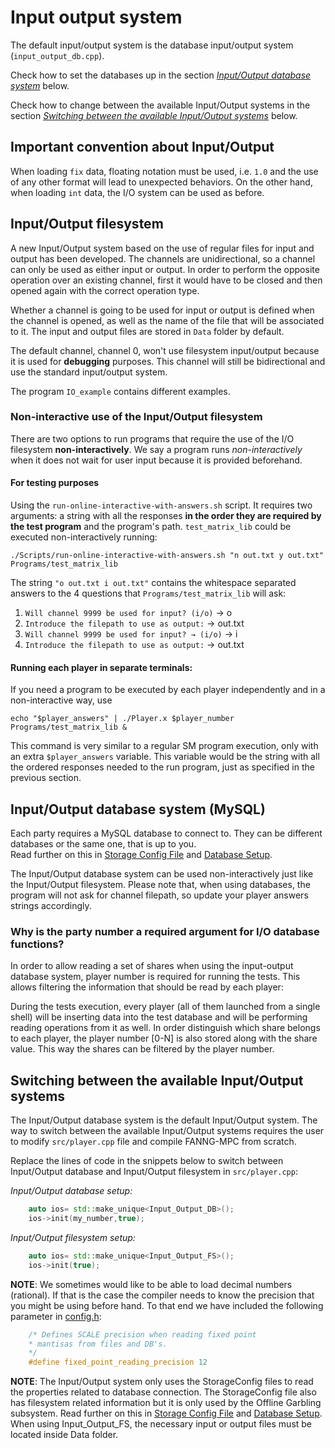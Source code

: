 
# Input output system
The default input/output system is the database input/output system (`input_output_db.cpp`). 

Check how to set the databases up in the section [_Input/Output database system_](#inputoutput-database-system--mysql-) below.

Check how to change between the available Input/Output systems in the section [_Switching between the available Input/Output systems_](#switching-between-the-available-inputoutput-systems) below.

## Important convention about Input/Output
When loading `fix` data, floating notation must be used, i.e. `1.0` and the use of any other format will
lead to unexpected behaviors. On the other hand, when loading `int` data, the I/O system can be used as before.

## Input/Output filesystem

A new Input/Output system based on the use of regular files for input and output has been developed.
The channels are unidirectional, so a channel can only be used as either input or output. In order to perform the opposite operation over an existing channel, first it would have to be closed and then opened again with the correct operation type.

Whether a channel is going to be used for input or output is defined when the channel is opened, as well as the name of the file that will be associated to it. The input and output files are stored in `Data` folder by default.

The default channel, channel 0, won't use filesystem input/output because it is used for **debugging** purposes. This
channel will still be bidirectional and use the standard input/output system.

The program `IO_example` contains different examples.

### Non-interactive use of the Input/Output filesystem

There are two options to run programs that require the use of the I/O filesystem **non-interactively**.
We say a program runs _non-interactively_ when it does not wait for user input because it is provided beforehand.


#### For testing purposes

Using the `run-online-interactive-with-answers.sh` script.
It requires two arguments: a string with all the responses **in the order they are required by the test program** and
the program's path. `test_matrix_lib` could be executed non-interactively running:

```./Scripts/run-online-interactive-with-answers.sh "n out.txt y out.txt" Programs/test_matrix_lib```

The string `"o out.txt i out.txt"` contains the whitespace separated answers to the 4 questions that `Programs/test_matrix_lib` will ask:

1. `Will channel 9999 be used for input? (i/o)` → o
2. `Introduce the filepath to use as output:` → out.txt
3. `Will channel 9999 be used for input? → (i/o)` → i
4. `Introduce the filepath to use as output:` → out.txt

#### Running each player in separate terminals:

If you need a program to be executed by each player independently and in a non-interactive way, use

```echo "$player_answers" | ./Player.x $player_number Programs/test_matrix_lib &```

This command is very similar to a regular SM program execution, only with an extra `$player_answers` variable.
This variable would be the string with all the ordered responses needed to the run program, just as specified in the previous section.

## Input/Output database system (MySQL)
Each party requires a MySQL database to connect to. They can be different databases or the same one, that is up to you.  
Read further on this in [Storage Config File](./storage-config-file.md) and [Database Setup](./database-setup.md).

The Input/Output database system can be used non-interactively just like the Input/Output filesystem. 
Please note that, when using databases, the program will not ask for channel filepath, so update your player answers strings accordingly.

### Why is the party number a required argument for I/O database functions?
In order to allow reading a set of shares when using the input-output database system, player number is required for running the tests. This allows filtering the information that should be read by each player:

During the tests execution, every player (all of them launched from a single shell) will be inserting data into the test database and will be performing reading operations from it as well. In order distinguish which share belongs to each player, the player number [0-N] is also stored along with the share value. This way the shares can be filtered by the player number.

## Switching between the available Input/Output systems

The Input/Output database system is the default Input/Output system. The way to switch between the available Input/Output systems requires the user to modify `src/player.cpp` file and compile FANNG-MPC from scratch. 

Replace the lines of code in the snippets below to switch between Input/Output database and Input/Output filesystem in `src/player.cpp`:

_Input/Output database setup:_

```c++
    auto ios= std::make_unique<Input_Output_DB>();
    ios->init(my_number,true);
```


_Input/Output filesystem setup:_
```c++
    auto ios= std::make_unique<Input_Output_FS>();
    ios->init(true);
```
**NOTE**: We sometimes would like to be able to load decimal numbers (rational). If that is the case the compiler needs to know the precision that you might be using before hand. To that end we have included the following parameter in [config.h](/src/config.h):
```c++
    /* Defines SCALE precision when reading fixed point
    * mantisas from files and DB's.  
    */
    #define fixed_point_reading_precision 12
```
**NOTE**: The Input/Output system only uses the StorageConfig files to read the properties related to database connection.
The StorageConfig file also has filesystem related information but it is only used by the Offline Garbling subsystem.
Read further on this in [Storage Config File](./storage-config-file.md) and [Database Setup](./database-setup.md). 
When using Input_Output_FS, the necessary input or output files must be located inside Data folder. 